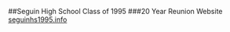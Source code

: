 ##Seguin High School Class of 1995
###20 Year Reunion Website
[seguinhs1995.info](http://seguinhs1995.info)